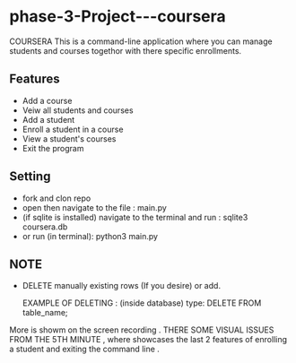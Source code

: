 # phase-3-Project---coursera

COURSERA 
This is a command-line application where you can manage students and courses togethor with there specific enrollments.

## Features

- Add a course
- Veiw all students and courses
- Add a student
- Enroll a student in a course
- View a student's courses
- Exit the program

##  Setting

- fork and clon repo
- open then navigate to the file : main.py
- (if sqlite is installed) navigate to the terminal and run : sqlite3 coursera.db
- or run (in terminal): python3 main.py

## NOTE
- DELETE manually existing rows (If you desire) or add.

  EXAMPLE OF DELETING : (inside database) type: DELETE FROM table_name;



More is showm on the screen recording .
THERE SOME VISUAL ISSUES FROM THE 5TH MINUTE , where showcases the last 2 features of enrolling a student and exiting the command line .

